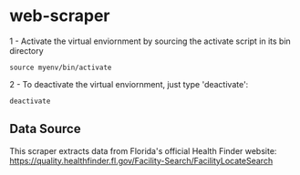 # web-scraper

1 - Activate the virtual enviornment by sourcing the activate script in its bin directory

    source myenv/bin/activate

2 - To deactivate the virtual enviornment, just type 'deactivate':

    deactivate

## Data Source

This scraper extracts data from Florida's official Health Finder website:
https://quality.healthfinder.fl.gov/Facility-Search/FacilityLocateSearch
